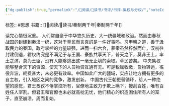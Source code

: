 ```yaml
---
{"dg-publish":true,"permalink":"/👀阅读/📖读书/书评/书评-集权与分权/","noteIcon":"1","created":"2023-04-21T21:29:10.109+08:00","updated":""}
---
```


标签:: #思想
书籍:: [[👀阅读/📖读书/秦制两千年\|秦制两千年]]  

读完心情很沉重。
人们常自豪于中华悠久历史，大一统疆域和政治。然而由春秋战国的封建到秦汉一统，这对于草民而言真的是一件好事吗。习申韩之道，善于汲取民力的秦国，政府掌控的力量较强，进而一扫六合，暴秦虽然猝然而亡，汉初往封建倒退，君权终究是不满足于与王国、豪族共享天下，普天之下，莫非王土，率土之滨，莫为王臣，没有人能够逃出这一毫无止境的索取。草民苦矣。
中央集权能够整合天下的资源，使天下的人员物资互通有无。可是税赋收缴，货物转运，徭役奔波，耗费甚大，未必更有效率。中国如此广大的疆域，实应让地方拥有更多的自主权，引入地区之间的竞争，激发创新。
中国古代王朝更替循环，给人一种绝望的感觉，君王孜孜不倦掌控所有，官僚地主致力于欺上瞒下，搜刮百姓，唯有百姓任人宰割。但君王和官僚也未必就高枕无忧，他们精心的织造困住所有人的笼子，直至崩溃，周而复始。
